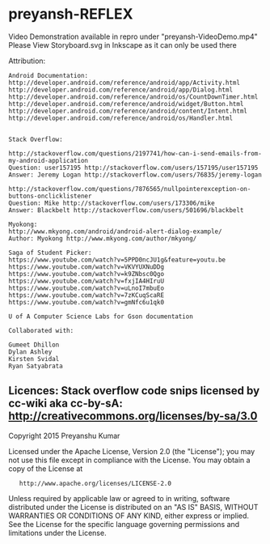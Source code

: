 # preyansh-REFLEX
Video Demonstration available in repro under "preyansh-VideoDemo.mp4"
Please View Storyboard.svg in Inkscape as it can only be used there

Attribution:
	
	Android Documentation:
	http://developer.android.com/reference/android/app/Activity.html
	http://developer.android.com/reference/android/app/Dialog.html
	http://developer.android.com/reference/android/os/CountDownTimer.html
	http://developer.android.com/reference/android/widget/Button.html
	http://developer.android.com/reference/android/content/Intent.html
	http://developer.android.com/reference/android/os/Handler.html


	Stack Overflow:

	http://stackoverflow.com/questions/2197741/how-can-i-send-emails-from-my-android-application
	Question: user157195 http://stackoverflow.com/users/157195/user157195
	Answer: Jeremy Logan http://stackoverflow.com/users/76835/jeremy-logan

	http://stackoverflow.com/questions/7876565/nullpointerexception-on-buttons-onclicklistener
	Question: Mike http://stackoverflow.com/users/173306/mike
	Answer: Blackbelt http://stackoverflow.com/users/501696/blackbelt
	
	Myokong:
	http://www.mkyong.com/android/android-alert-dialog-example/
	Author: Myokong http://www.mkyong.com/author/mkyong/

	Saga of Student Picker:
	https://www.youtube.com/watch?v=5PPD0ncJU1g&feature=youtu.be
	https://www.youtube.com/watch?v=VKVYUXNuDDg
	https://www.youtube.com/watch?v=k9ZNbsc0Qgo
	https://www.youtube.com/watch?v=fxjIA4HIruU
	https://www.youtube.com/watch?v=uLnoI7mbuEo
	https://www.youtube.com/watch?v=7zKCuqScaRE
	https://www.youtube.com/watch?v=gmNfc6u1qk0

	U of A Computer Science Labs for Gson documentation

	Collaborated with:

	Gumeet Dhillon
	Dylan Ashley
	Kirsten Svidal
	Ryan Satyabrata


Licences:
	Stack overflow code snips licensed by cc-wiki aka cc-by-sA:
	http://creativecommons.org/licenses/by-sa/3.0
----------------------------------------------------------------------------------
Copyright 2015 Preyanshu Kumar

   Licensed under the Apache License, Version 2.0 (the "License");
   you may not use this file except in compliance with the License.
   You may obtain a copy of the License at

       http://www.apache.org/licenses/LICENSE-2.0

   Unless required by applicable law or agreed to in writing, software
   distributed under the License is distributed on an "AS IS" BASIS,
   WITHOUT WARRANTIES OR CONDITIONS OF ANY KIND, either express or implied.
   See the License for the specific language governing permissions and
   limitations under the License.
